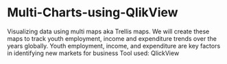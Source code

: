 # Multi-Charts-using-QlikView
Visualizing data using multi maps aka Trellis maps. We will create these maps to track youth employment, income and expenditure trends over the years globally. Youth employment, income, and expenditure are key factors in identifying new markets for business
Tool used: QlickView 
